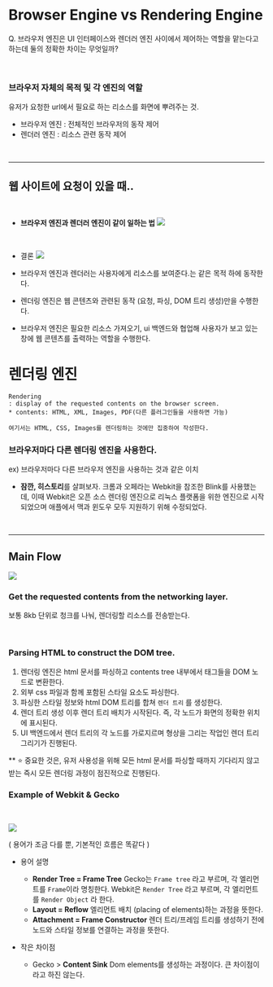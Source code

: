 # Browser Engine vs Rendering Engine
Q. 브라우저 엔진은 UI 인터페이스와 렌더러 엔진 사이에서 제어하는 역할을 맡는다고 하는데 둘의 정확한 차이는 무엇일까?

<BR/>

### 브라우저 자체의 목적 및 각 엔진의 역할
유저가 요청한 url에서 필요로 하는 리소스를 화면에 뿌려주는 것.

- 브라우저 엔진 : 전체적인 브라우저의 동작 제어
- 렌더러 엔진 : 리소스 관련 동작 제어

<BR/>

---
## 웹 사이트에 요청이 있을 때..
<BR/>

- **브라우저 엔진과 렌더러 엔진이 같이 일하는 법**
![](https://images.velog.io/images/sohyeon00/post/1b8f2618-dfcc-46b8-9234-70a013f16fd2/image.png)

<BR/>

- 결론
![](https://images.velog.io/images/sohyeon00/post/6bd21584-6094-4196-8a84-cf289e80c32b/image.png)

- 브라우저 엔진과 렌더러는 사용자에게 리소스를 보여준다.는 같은 목적 하에 동작한다.
- 렌더링 엔진은 웹 콘텐츠와 관련된 동작 (요청, 파싱, DOM 트리 생성)만을 수행한다.
- 브라우저 엔진은 필요한 리소스 가져오기, ui 백엔드와 협업해 사용자가 보고 있는 창에 웹 콘텐츠를 출력하는 역할을 수행한다.


# 렌더링 엔진

	Rendering
	: display of the requested contents on the browser screen.
	* contents: HTML, XML, Images, PDF(다른 플러그인들을 사용하면 가능)

	여기서는 HTML, CSS, Images를 렌더링하는 것에만 집중하여 작성한다.
    

### 브라우저마다 다른 렌더링 엔진을 사용한다.
ex) 브라우저마다 다른 브라우저 엔진을 사용하는 것과 같은 이치

* **잠깐, 히스토리**를 살펴보자.
크롬과 오페라는 Webkit을 참조한 Blink를 사용했는데, 이때 Webkit은 오픈 소스 렌더링 엔진으로 리눅스 플랫폼을 위한 엔진으로 시작되었으며 애플에서 맥과 윈도우 모두 지원하기 위해 수정되었다.

<br/>

---

## Main Flow

![](https://images.velog.io/images/sohyeon00/post/163c0df1-19fa-42b4-a756-33377de0fbb3/image.png)

### Get the requested contents from the networking layer.

보통 8kb 단위로 청크를 나눠, 렌더링할 리소스를 전송받는다.

<br/>

### Parsing HTML to construct the DOM tree.

1) 렌더링 엔진은 html 문서를 파싱하고 contents tree 내부에서 태그들을 DOM 노드로 변환한다.
2) 외부 css 파일과 함께 포함된 스타일 요소도 파싱한다.
3) 파싱한 스타일 정보와 html DOM 트리를 합쳐 `렌더 트리` 를 생성한다.
4) 렌더 트리 생성 이후 렌더 트리 배치가 시작된다. 즉, 각 노드가 화면의 정확한 위치에 표시된다.
5) UI 백엔드에서 렌더 트리의 각 노드를 가로지르며 형상을 그리는 작업인 렌더 트리 그리기가 진행된다.

** ⭐️ 중요한 것은, 유저 사용성을 위해 모든 html 문서를 파싱할 때까지 기다리지 않고 받는 즉시 모든 렌더링 과정이 점진적으로 진행된다.
### Example of Webkit & Gecko
<br/>

![](https://images.velog.io/images/sohyeon00/post/d512adf2-69d2-4bc6-86e7-7cd986fe1435/image.png)

( 용어가 조금 다를 뿐, 기본적인 흐름은 똑같다 )

- 용어 설명
	
    - **Render Tree = Frame Tree**
    Gecko는 `Frame tree` 라고 부르며, 각 엘리먼트를 `Frame`이라 명칭한다.
    Webkit은 `Render Tree` 라고 부르며, 각 엘리먼트를 `Render Object` 라 한다.
    - **Layout = Reflow**
    엘리먼트 배치 (placing of elements)하는 과정을 뜻한다.
    - **Attachment = Frame Constructor**
    렌더 트리/프레임 트리를 생성하기 전에 노드와 스타일 정보를 연결하는 과정을 뜻한다.
    
    
- 작은 차이점
	- Gecko > **Content Sink**
    Dom elements를 생성하는 과정이다. 큰 차이점이라고 하진 않는다.

